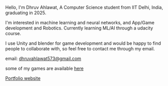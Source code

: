 
Hello, 
I'm Dhruv Ahlawat, A Computer Science student from IIT Delhi, India, graduating in 2025.

I'm interested in machine learning and neural networks, and App/Game development and Robotics.
Currently learning ML/AI through a udacity course.

I use Unity and blender for game development and would be happy to find people to collaborate with, so 
feel free to contact me through my email.

email: dhruvahlawat573@gmail.com

some of my games are available [here](triplebot573.wixsite.com/design3d/games)

[Portfolio website](triplebot573.wixsite.com/design3d)

